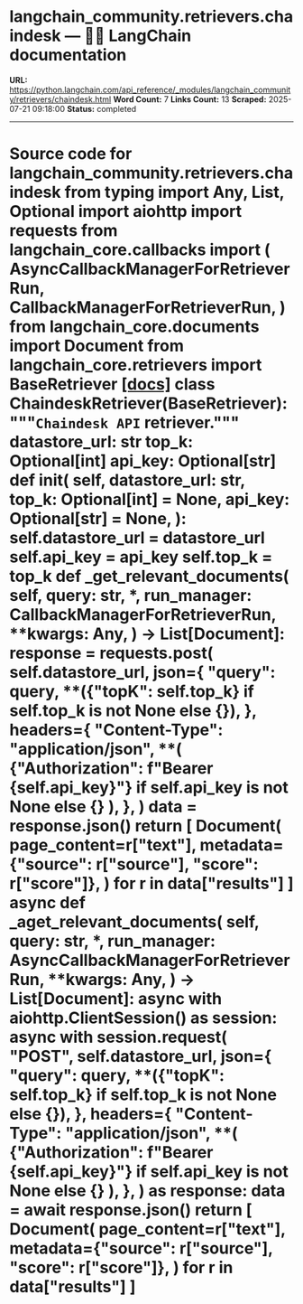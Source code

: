 # langchain_community.retrievers.chaindesk — 🦜🔗 LangChain  documentation

**URL:** https://python.langchain.com/api_reference/_modules/langchain_community/retrievers/chaindesk.html
**Word Count:** 7
**Links Count:** 13
**Scraped:** 2025-07-21 09:18:00
**Status:** completed

---

# Source code for langchain\_community.retrievers.chaindesk               from typing import Any, List, Optional          import aiohttp     import requests     from langchain_core.callbacks import (         AsyncCallbackManagerForRetrieverRun,         CallbackManagerForRetrieverRun,     )     from langchain_core.documents import Document     from langchain_core.retrievers import BaseRetriever                              [[docs]](https://python.langchain.com/api_reference/community/retrievers/langchain_community.retrievers.chaindesk.ChaindeskRetriever.html#langchain_community.retrievers.chaindesk.ChaindeskRetriever)     class ChaindeskRetriever(BaseRetriever):         """`Chaindesk API` retriever."""              datastore_url: str         top_k: Optional[int]         api_key: Optional[str]              def __init__(             self,             datastore_url: str,             top_k: Optional[int] = None,             api_key: Optional[str] = None,         ):             self.datastore_url = datastore_url             self.api_key = api_key             self.top_k = top_k              def _get_relevant_documents(             self,             query: str,             *,             run_manager: CallbackManagerForRetrieverRun,             **kwargs: Any,         ) -> List[Document]:             response = requests.post(                 self.datastore_url,                 json={                     "query": query,                     **({"topK": self.top_k} if self.top_k is not None else {}),                 },                 headers={                     "Content-Type": "application/json",                     **(                         {"Authorization": f"Bearer {self.api_key}"}                         if self.api_key is not None                         else {}                     ),                 },             )             data = response.json()             return [                 Document(                     page_content=r["text"],                     metadata={"source": r["source"], "score": r["score"]},                 )                 for r in data["results"]             ]              async def _aget_relevant_documents(             self,             query: str,             *,             run_manager: AsyncCallbackManagerForRetrieverRun,             **kwargs: Any,         ) -> List[Document]:             async with aiohttp.ClientSession() as session:                 async with session.request(                     "POST",                     self.datastore_url,                     json={                         "query": query,                         **({"topK": self.top_k} if self.top_k is not None else {}),                     },                     headers={                         "Content-Type": "application/json",                         **(                             {"Authorization": f"Bearer {self.api_key}"}                             if self.api_key is not None                             else {}                         ),                     },                 ) as response:                     data = await response.json()             return [                 Document(                     page_content=r["text"],                     metadata={"source": r["source"], "score": r["score"]},                 )                 for r in data["results"]             ]